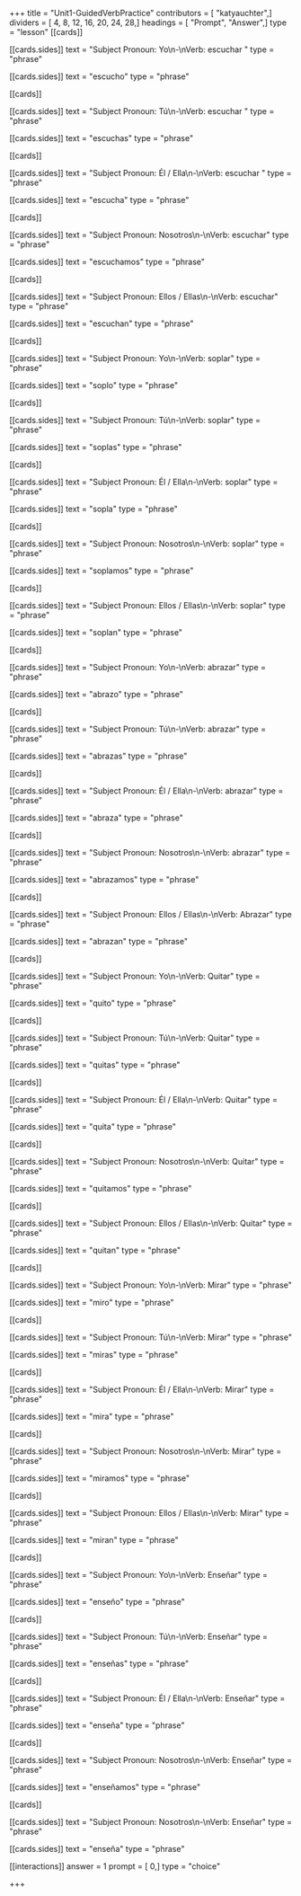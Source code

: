 +++
title = "Unit1-GuidedVerbPractice"
contributors = [ "katyauchter",]
dividers = [ 4, 8, 12, 16, 20, 24, 28,]
headings = [ "Prompt", "Answer",]
type = "lesson"
[[cards]]

[[cards.sides]]
text = "Subject Pronoun: Yo\n-\nVerb: escuchar "
type = "phrase"

[[cards.sides]]
text = "escucho"
type = "phrase"

[[cards]]

[[cards.sides]]
text = "Subject Pronoun: Tú\n-\nVerb: escuchar "
type = "phrase"

[[cards.sides]]
text = "escuchas"
type = "phrase"

[[cards]]

[[cards.sides]]
text = "Subject Pronoun: Él / Ella\n-\nVerb: escuchar "
type = "phrase"

[[cards.sides]]
text = "escucha"
type = "phrase"

[[cards]]

[[cards.sides]]
text = "Subject Pronoun: Nosotros\n-\nVerb: escuchar"
type = "phrase"

[[cards.sides]]
text = "escuchamos"
type = "phrase"

[[cards]]

[[cards.sides]]
text = "Subject Pronoun: Ellos / Ellas\n-\nVerb: escuchar"
type = "phrase"

[[cards.sides]]
text = "escuchan"
type = "phrase"

[[cards]]

[[cards.sides]]
text = "Subject Pronoun: Yo\n-\nVerb: soplar"
type = "phrase"

[[cards.sides]]
text = "soplo"
type = "phrase"

[[cards]]

[[cards.sides]]
text = "Subject Pronoun: Tú\n-\nVerb: soplar"
type = "phrase"

[[cards.sides]]
text = "soplas"
type = "phrase"

[[cards]]

[[cards.sides]]
text = "Subject Pronoun: Él / Ella\n-\nVerb: soplar"
type = "phrase"

[[cards.sides]]
text = "sopla"
type = "phrase"

[[cards]]

[[cards.sides]]
text = "Subject Pronoun: Nosotros\n-\nVerb: soplar"
type = "phrase"

[[cards.sides]]
text = "soplamos"
type = "phrase"

[[cards]]

[[cards.sides]]
text = "Subject Pronoun: Ellos / Ellas\n-\nVerb: soplar"
type = "phrase"

[[cards.sides]]
text = "soplan"
type = "phrase"

[[cards]]

[[cards.sides]]
text = "Subject Pronoun: Yo\n-\nVerb: abrazar"
type = "phrase"

[[cards.sides]]
text = "abrazo"
type = "phrase"

[[cards]]

[[cards.sides]]
text = "Subject Pronoun: Tú\n-\nVerb: abrazar"
type = "phrase"

[[cards.sides]]
text = "abrazas"
type = "phrase"

[[cards]]

[[cards.sides]]
text = "Subject Pronoun: Él / Ella\n-\nVerb: abrazar"
type = "phrase"

[[cards.sides]]
text = "abraza"
type = "phrase"

[[cards]]

[[cards.sides]]
text = "Subject Pronoun: Nosotros\n-\nVerb: abrazar"
type = "phrase"

[[cards.sides]]
text = "abrazamos"
type = "phrase"

[[cards]]

[[cards.sides]]
text = "Subject Pronoun: Ellos / Ellas\n-\nVerb: Abrazar"
type = "phrase"

[[cards.sides]]
text = "abrazan"
type = "phrase"

[[cards]]

[[cards.sides]]
text = "Subject Pronoun: Yo\n-\nVerb: Quitar"
type = "phrase"

[[cards.sides]]
text = "quito"
type = "phrase"

[[cards]]

[[cards.sides]]
text = "Subject Pronoun: Tú\n-\nVerb: Quitar"
type = "phrase"

[[cards.sides]]
text = "quitas"
type = "phrase"

[[cards]]

[[cards.sides]]
text = "Subject Pronoun: Él / Ella\n-\nVerb: Quitar"
type = "phrase"

[[cards.sides]]
text = "quita"
type = "phrase"

[[cards]]

[[cards.sides]]
text = "Subject Pronoun: Nosotros\n-\nVerb: Quitar"
type = "phrase"

[[cards.sides]]
text = "quitamos"
type = "phrase"

[[cards]]

[[cards.sides]]
text = "Subject Pronoun: Ellos / Ellas\n-\nVerb: Quitar"
type = "phrase"

[[cards.sides]]
text = "quitan"
type = "phrase"

[[cards]]

[[cards.sides]]
text = "Subject Pronoun: Yo\n-\nVerb: Mirar"
type = "phrase"

[[cards.sides]]
text = "miro"
type = "phrase"

[[cards]]

[[cards.sides]]
text = "Subject Pronoun: Tú\n-\nVerb: Mirar"
type = "phrase"

[[cards.sides]]
text = "miras"
type = "phrase"

[[cards]]

[[cards.sides]]
text = "Subject Pronoun: Él / Ella\n-\nVerb: Mirar"
type = "phrase"

[[cards.sides]]
text = "mira"
type = "phrase"

[[cards]]

[[cards.sides]]
text = "Subject Pronoun: Nosotros\n-\nVerb: Mirar"
type = "phrase"

[[cards.sides]]
text = "miramos"
type = "phrase"

[[cards]]

[[cards.sides]]
text = "Subject Pronoun: Ellos / Ellas\n-\nVerb: Mirar"
type = "phrase"

[[cards.sides]]
text = "miran"
type = "phrase"

[[cards]]

[[cards.sides]]
text = "Subject Pronoun: Yo\n-\nVerb: Enseñar"
type = "phrase"

[[cards.sides]]
text = "enseño"
type = "phrase"

[[cards]]

[[cards.sides]]
text = "Subject Pronoun: Tú\n-\nVerb: Enseñar"
type = "phrase"

[[cards.sides]]
text = "enseñas"
type = "phrase"

[[cards]]

[[cards.sides]]
text = "Subject Pronoun: Él / Ella\n-\nVerb: Enseñar"
type = "phrase"

[[cards.sides]]
text = "enseña"
type = "phrase"

[[cards]]

[[cards.sides]]
text = "Subject Pronoun: Nosotros\n-\nVerb: Enseñar"
type = "phrase"

[[cards.sides]]
text = "enseñamos"
type = "phrase"

[[cards]]

[[cards.sides]]
text = "Subject Pronoun: Nosotros\n-\nVerb: Enseñar"
type = "phrase"

[[cards.sides]]
text = "enseña"
type = "phrase"

[[interactions]]
answer = 1
prompt = [ 0,]
type = "choice"

+++
